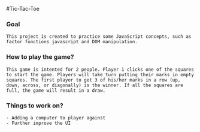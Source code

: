 #Tic-Tac-Toe

### Goal

    This project is created to practice some JavaScript concepts, such as factor functions javascript and DOM manipulation.

### How to play the game?

    This game is intented for 2 people. Player 1 clicks one of the squares to start the game. Players will take turn putting their marks in empty squares. The first player to get 3 of his/her marks in a row (up, down, across, or diagonally) is the winner. If all the squares are full, the game will result in a draw.

### Things to work on?

    - Adding a computer to player against
    - Further improve the UI
